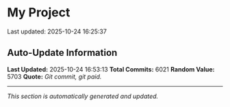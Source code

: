 # My Project


Last updated: 2025-10-24 16:25:37












































































































































































































































































































































































































































































































































































































































































































































































































































































































































































































































































































































































































































































































































































































































































































































































































































































































































































































































































































































































































































































































































































































































































































































































































































































































































































































































































































































































































































































































































































































































































































































































































































































































































































































































































































































































































































































































































































































































































































































































































































































































































































































































































































































































































































































































































































































































































































































































































































































































































































































































































































































































































































































































































































































































































































































































































































































































































































































































































































































































































































































































































































































































































































































































































































































































































































































































































## Auto-Update Information

**Last Updated:** 2025-10-24 16:53:13
**Total Commits:** 6021
**Random Value:** 5703
**Quote:** _Git commit, git paid._

---
_This section is automatically generated and updated._